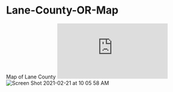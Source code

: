 # Lane-County-OR-Map
Map of Lane County
![alt text](https://github.com/thedailybrett/Lane-County-OR-Map/blob/main/LaneCountyMap.pdf?raw "Title")
<img width="1077" alt="Screen Shot 2021-02-21 at 10 05 58 AM" src="https://user-images.githubusercontent.com/38195404/108634029-6feb3280-742c-11eb-8605-0aa501a2e7b9.png">
